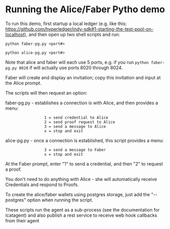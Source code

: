 # Running the Alice/Faber Pytho demo

To run this demo, first startup a local ledger (e.g. like this:  https://github.com/hyperledger/indy-sdk#1-starting-the-test-pool-on-localhost), and then open up two shell scripts and run:

```
python faber-pg.py <port#>
```

```
python alice-pg.py <port#>
```

Note that alice and faber will each use 5 ports, e.g. if you run ```python faber-pg.py 8020``` if will actually use 
ports 8020 through 8024.

Faber will create and display an invitation; copy this invitation and input at the Alice prompt.

The scripts will then request an option:

faber-pg.py - establishes a connection is with Alice, and then provides a menu:

```
                 1 = send credential to Alice
                 2 = send proof request to Alice
                 3 = send a message to Alice
                 x = stop and exit
```

alice-pg.py - once a connection is established, this script provides a menu:

```
                 3 = send a message to Faber
                 x = stop and exit
```

At the Faber prompt, enter "1" to send a credential, and then "2" to request a proof.

You don't need to do anything with Alice - she will automatically receive Credentials and respond to Proofs.

To create the alice/faber wallets using postgres storage, just add the "--postgres" option when running the script.

These scripts run the agent as a sub-process (see the documentation for icatagent) and also publish a rest service to 
receive web hook callbacks from their agent

